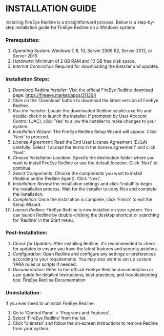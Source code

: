 # INSTALLATION GUIDE
Installing FireEye Redline is a straightforward process. Below is a step-by-step installation guide for FireEye Redline on a Windows system:

### Prerequisites:
1. _Operating System:_ Windows 7, 8, 10, Server 2008 R2, Server 2012, or Server 2016.
2. _Hardware:_  Minimum of 2 GB RAM and 10 GB free disk space.
3. _Internet Connection:_ Required for downloading the installer and updates.

### Installation Steps:
1. _Download Redline Installer_:
Visit the official FireEye Redline download page: https://fireeye.market/apps/211364
2. Click on the 'Download' button to download the latest version of FireEye Redline.
3. _Run the Installer:_
Locate the downloaded RedlineInstaller.exe file and double-click it to launch the installer.
If prompted by User Account Control (UAC), click 'Yes' to allow the installer to make changes to your system.
4. _Installation Wizard_:
The FireEye Redline Setup Wizard will appear. Click 'Next' to proceed.
5. _License Agreement_:
Read the End User License Agreement (EULA) carefully.
Select 'I accept the terms in the license agreement' and click 'Next'.
6. _Choose Installation Location_:
Specify the destination folder where you want to install FireEye Redline or use the default location.
Click 'Next' to continue.
7. _Select Components_:
Choose the components you want to install (Redline and/or Redline Agent).
Click 'Next'.
8. _Installation_:
Review the installation settings and click 'Install' to begin the installation process.
Wait for the installer to copy files and complete the installation.
9. _Completion_:
Once the installation is complete, click 'Finish' to exit the Setup Wizard.
10. _Launch Redline_:
FireEye Redline is now installed on your system.
You can launch Redline by double-clicking the desktop shortcut or searching for 'Redline' in the Start menu.

### Post-Installation:
1. _Check for Updates:_ After installing Redline, it's recommended to check for updates to ensure you have the latest features and security patches.
2. _Configuration:_ Open Redline and configure any settings or preferences according to your requirements. You may also want to set up custom YARA rules or scripts if needed.
3. _Documentation:_ Refer to the official FireEye Redline documentation or user guide for detailed instructions, best practices, and troubleshooting tips: FireEye Redline Documentation

### Uninstallation:
If you ever need to uninstall FireEye Redline:
1. Go to 'Control Panel' > 'Programs and Features'.
2. Select 'FireEye Redline' from the list.
3. Click 'Uninstall' and follow the on-screen instructions to remove Redline from your system.
